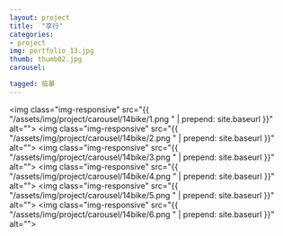 ```yaml
---
layout: project
title:  "享行"
categories:
- project
img: portfolio_13.jpg
thumb: thumb02.jpg
carousel:

tagged: 临摹
---
```

<img class="img-responsive" src="{{ "/assets/img/project/carousel/14bike/1.png
" | prepend: site.baseurl }}" alt="">
<img class="img-responsive" src="{{ "/assets/img/project/carousel/14bike/2.png
" | prepend: site.baseurl }}" alt="">
<img class="img-responsive" src="{{ "/assets/img/project/carousel/14bike/3.png
" | prepend: site.baseurl }}" alt="">
<img class="img-responsive" src="{{ "/assets/img/project/carousel/14bike/4.png
" | prepend: site.baseurl }}" alt="">
<img class="img-responsive" src="{{ "/assets/img/project/carousel/14bike/5.png
" | prepend: site.baseurl }}" alt="">
<img class="img-responsive" src="{{ "/assets/img/project/carousel/14bike/6.png
" | prepend: site.baseurl }}" alt="">

